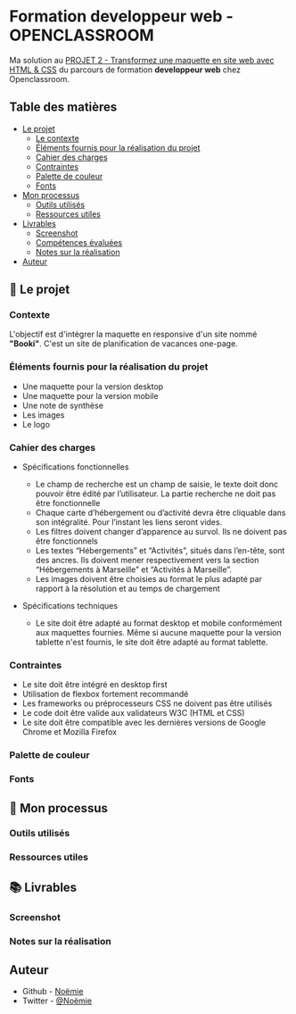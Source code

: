 # Formation developpeur web - OPENCLASSROOM

Ma solution au [PROJET 2 - Transformez une maquette en site web avec HTML & CSS](https://vcna-0.github.io/Booki/) du parcours de formation __developpeur web__ chez Openclassroom.

## Table des matières

- [Le projet](#le-projet)
  - [Le contexte](#le-contexte)
  - [Éléments fournis pour la réalisation du projet](#éléments-fournis-pour-la-réalisation-du-projet)
  - [Cahier des charges](#cahier-des-charges)
  - [Contraintes](#contraintes)
  - [Palette de couleur](#palette-de-couleur)
  - [Fonts](#fonts)
- [Mon processus](#mon-processus)
  - [Outils utilisés](#outils-utilisé)
  - [Ressources utiles](#ressources-utiles)
- [Livrables](#livrables)
  - [Screenshot](#screenshot)
  - [Compétences évaluées](#compétences-évaluées)
  - [Notes sur la réalisation](#notes-sur-la-réalisation)
- [Auteur](#auteur)



## 🚀 Le projet

### Contexte

L'objectif est d'intégrer la maquette en responsive d'un site nommé __"Booki"__. 
C'est un site de planification de vacances one-page. 

### Éléments fournis pour la réalisation du projet

* Une maquette pour la version desktop
* Une maquette pour la version mobile
* Une note de synthèse
* Les images 
* Le logo

### Cahier des charges

* Spécifications fonctionnelles
  * Le champ de recherche est un champ de saisie, le texte doit donc pouvoir être édité par l’utilisateur. La partie recherche ne doit pas être fonctionnelle
  * Chaque carte d’hébergement ou d’activité devra être cliquable dans son intégralité. Pour l’instant les liens seront vides.
  * Les filtres doivent changer d’apparence au survol. Ils ne doivent pas être fonctionnels
  * Les textes “Hébergements” et “Activités”, situés dans l’en-tête, sont des ancres. Ils doivent mener respectivement vers la section “Hébergements à Marseille” et “Activités à Marseille”.
  * Les images doivent être choisies au format le plus adapté par rapport à la résolution et au temps de chargement

* Spécifications techniques
  * Le site doit être adapté au format desktop et mobile conformément aux maquettes fournies. Même si aucune maquette pour la version tablette n'est fournis, le site doit être adapté au format tablette.

### Contraintes

* Le site doit être intégré en desktop first
* Utilisation de flexbox fortement recommandé
* Les frameworks ou préprocesseurs CSS ne doivent pas être utilisés
* Le code doit être valide aux validateurs W3C (HTML et CSS)
* Le site doit être compatible avec les dernières versions de Google Chrome et Mozilla Firefox

### Palette de couleur

### Fonts

## 🔨 Mon processus

### Outils utilisés

### Ressources utiles

## 📚 Livrables

### Screenshot

### Notes sur la réalisation

## Auteur

- Github - [Noëmie](https://github.com/Vcna-0)
- Twitter - [@Noëmie](https://twitter.com/Odymonie)



